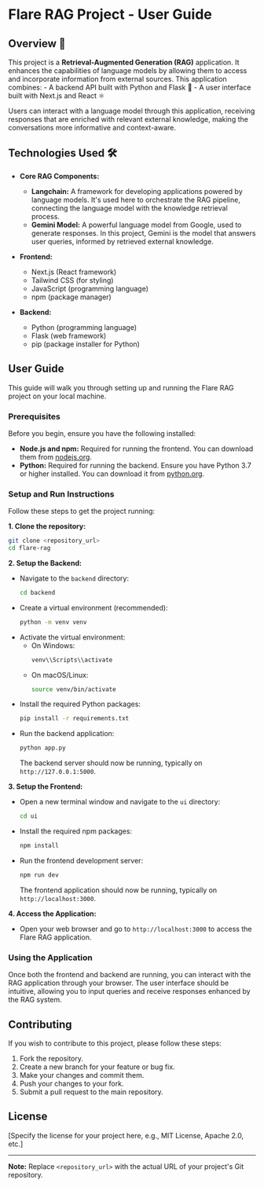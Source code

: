 # Flare RAG Project - User Guide

## Overview 🚀

This project is a **Retrieval-Augmented Generation (RAG)** application.
It enhances the capabilities of language models by allowing them to access and incorporate information from external sources.
This application combines:
    - A backend API built with Python and Flask 🐍
    - A user interface built with Next.js and React ⚛️

Users can interact with a language model through this application, receiving responses that are enriched with relevant external knowledge, making the conversations more informative and context-aware.

## Technologies Used 🛠️

- **Core RAG Components:**
    - **Langchain:**  A framework for developing applications powered by language models. It's used here to orchestrate the RAG pipeline, connecting the language model with the knowledge retrieval process.
    - **Gemini Model:** A powerful language model from Google, used to generate responses. In this project, Gemini is the model that answers user queries, informed by retrieved external knowledge.

- **Frontend:**
    - Next.js (React framework)
    - Tailwind CSS (for styling)
    - JavaScript (programming language)
    - npm (package manager)

- **Backend:**
    - Python (programming language)
    - Flask (web framework)
    - pip (package installer for Python)

## User Guide

This guide will walk you through setting up and running the Flare RAG project on your local machine.

### Prerequisites

Before you begin, ensure you have the following installed:

- **Node.js and npm:**  Required for running the frontend. You can download them from [nodejs.org](https://nodejs.org/).
- **Python:** Required for running the backend. Ensure you have Python 3.7 or higher installed. You can download it from [python.org](https://www.python.org/).

### Setup and Run Instructions

Follow these steps to get the project running:

**1. Clone the repository:**

```bash
git clone <repository_url>
cd flare-rag
```

**2. Setup the Backend:**

- Navigate to the `backend` directory:
  ```bash
  cd backend
  ```
- Create a virtual environment (recommended):
  ```bash
  python -m venv venv
  ```
- Activate the virtual environment:
    - On Windows:
      ```bash
      venv\\Scripts\\activate
      ```
    - On macOS/Linux:
      ```bash
      source venv/bin/activate
      ```
- Install the required Python packages:
  ```bash
  pip install -r requirements.txt
  ```
- Run the backend application:
  ```bash
  python app.py
  ```
  The backend server should now be running, typically on `http://127.0.0.1:5000`.

**3. Setup the Frontend:**

- Open a new terminal window and navigate to the `ui` directory:
  ```bash
  cd ui
  ```
- Install the required npm packages:
  ```bash
  npm install
  ```
- Run the frontend development server:
  ```bash
  npm run dev
  ```
  The frontend application should now be running, typically on `http://localhost:3000`.

**4. Access the Application:**

- Open your web browser and go to `http://localhost:3000` to access the Flare RAG application.

### Using the Application

Once both the frontend and backend are running, you can interact with the RAG application through your browser. The user interface should be intuitive, allowing you to input queries and receive responses enhanced by the RAG system.

## Contributing

If you wish to contribute to this project, please follow these steps:

1. Fork the repository.
2. Create a new branch for your feature or bug fix.
3. Make your changes and commit them.
4. Push your changes to your fork.
5. Submit a pull request to the main repository.

## License

[Specify the license for your project here, e.g., MIT License, Apache 2.0, etc.]

---

**Note:** Replace `<repository_url>` with the actual URL of your project's Git repository.